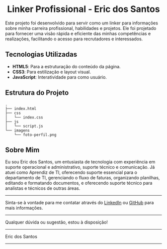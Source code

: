<h1 align="center">Linker Profissional - Eric dos Santos</h1>

Este projeto foi desenvolvido para servir como um linker para informações sobre minha carreira profissional, habilidades e projetos. Ele foi projetado para fornecer uma visão rápida e eficiente das minhas competências e realizações, facilitando o acesso para recrutadores e interessados.

## Tecnologias Utilizadas

- **HTML5**: Para a estruturação do conteúdo da página.
- **CSS3**: Para estilização e layout visual.
- **JavaScript**: Interatividade para como usuário.

## Estrutura do Projeto

```plaintext
.
├── index.html
├── css
│   └── index.css
├── js
│   └── script.js
└── imagens
    └── foto-perfil.png
```

## Sobre Mim

Eu sou Eric dos Santos, um entusiasta de tecnologia com experiência em suporte operacional e administrativo, suporte técnico e comunicação. Já  atuei como Aprendiz de TI, oferecendo suporte essencial para o departamento de TI, gerenciando o fluxo de faturas, organizando planilhas, editando e formatando documentos, e oferecendo suporte técnico para analistas e técnicos de outras áreas.

---

Sinta-se à vontade para me contatar através do [LinkedIn](https://www.linkedin.com/in/eric-sh) ou [GitHub](https://github.com/ericshantos) para mais informações.

---

Qualquer dúvida ou sugestão, estou à disposição!

---

Eric dos Santos

---

